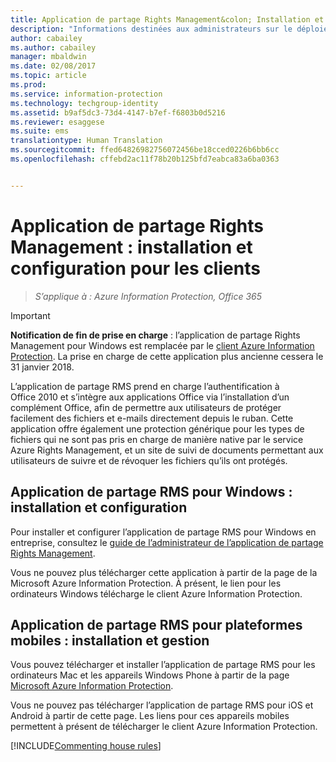 ```yaml
---
title: Application de partage Rights Management&colon; Installation et configuration pour les clients | Azure Information Protection
description: "Informations destinées aux administrateurs sur le déploiement de l’application de partage Rights Management (RMS) sur les ordinateurs et appareils mobiles Windows."
author: cabailey
ms.author: cabailey
manager: mbaldwin
ms.date: 02/08/2017
ms.topic: article
ms.prod: 
ms.service: information-protection
ms.technology: techgroup-identity
ms.assetid: b9af5dc3-73d4-4147-b7ef-f6803b0d5216
ms.reviewer: esaggese
ms.suite: ems
translationtype: Human Translation
ms.sourcegitcommit: ffed64826982756072456be18cced0226b6bb6cc
ms.openlocfilehash: cffebd2ac11f78b20b125bfd7eabca83a6ba0363


---
```


# <a name="rights-management-sharing-application-installation-and-configuration-for-clients"></a>Application de partage Rights Management : installation et configuration pour les clients

>*S’applique à : Azure Information Protection, Office 365*

> [!IMPORTANT]
> **Notification de fin de prise en charge** : l’application de partage Rights Management pour Windows est remplacée par le [client Azure Information Protection](../rms-client/aip-client.md). La prise en charge de cette application plus ancienne cessera le 31 janvier 2018. 
 
L’application de partage RMS prend en charge l’authentification à Office 2010 et s’intègre aux applications Office via l’installation d’un complément Office, afin de permettre aux utilisateurs de protéger facilement des fichiers et e-mails directement depuis le ruban. Cette application offre également une protection générique pour les types de fichiers qui ne sont pas pris en charge de manière native par le service Azure Rights Management, et un site de suivi de documents permettant aux utilisateurs de suivre et de révoquer les fichiers qu’ils ont protégés.

## <a name="the-rms-sharing-application-for-windows-installation-and-configuration"></a>Application de partage RMS pour Windows : installation et configuration
Pour installer et configurer l’application de partage RMS pour Windows en entreprise, consultez le [guide de l’administrateur de l’application de partage Rights Management](../rms-client/sharing-app-admin-guide.md).

Vous ne pouvez plus télécharger cette application à partir de la page de la Microsoft Azure Information Protection. À présent, le lien pour les ordinateurs Windows télécharge le client Azure Information Protection. 


## <a name="the-rms-sharing-application-for-mobile-platforms-installation-and-management"></a>Application de partage RMS pour plateformes mobiles : installation et gestion
Vous pouvez télécharger et installer l’application de partage RMS pour les ordinateurs Mac et les appareils Windows Phone à partir de la page [Microsoft Azure Information Protection](https://go.microsoft.com/fwlink/?LinkId=303970). 

Vous ne pouvez pas télécharger l’application de partage RMS pour iOS et Android à partir de cette page. Les liens pour ces appareils mobiles permettent à présent de télécharger le client Azure Information Protection. 


[!INCLUDE[Commenting house rules](../includes/houserules.md)]





<!--HONumber=Feb17_HO2-->


